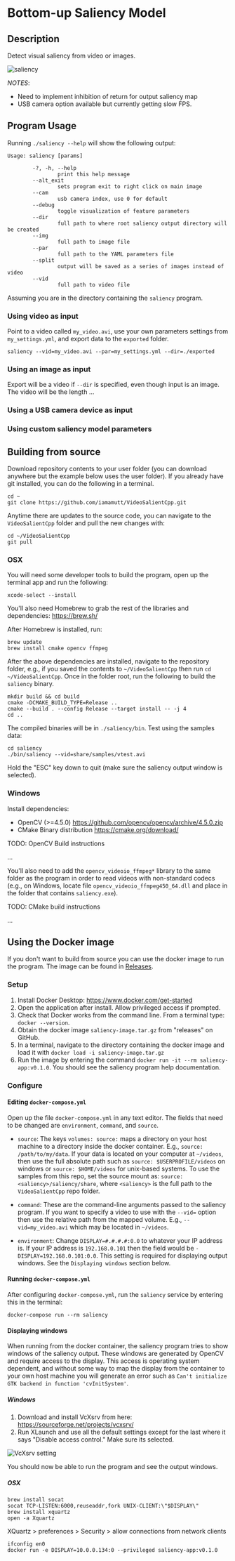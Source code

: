 # Bottom-up Saliency Model

## Description

Detect visual saliency from video or images.

![saliency](media/saliency.gif)


*NOTES*:

- Need to implement inhibition of return for output saliency map
- USB camera option available but currently getting slow FPS.

## Program Usage

Running `./saliency --help` will show the following output:

```
Usage: saliency [params]

        -?, -h, --help
                print this help message
        --alt_exit
                sets program exit to right click on main image
        --cam
                usb camera index, use 0 for default
        --debug
                toggle visualization of feature parameters
        --dir
                full path to where root saliency output directory will be created
        --img
                full path to image file
        --par
                full path to the YAML parameters file
        --split
                output will be saved as a series of images instead of video
        --vid
                full path to video file
```

Assuming you are in the directory containing the `saliency` program.

### Using video as input

Point to a video called `my_video.avi`, use your own parameters settings from `my_settings.yml`, and export data to the `exported` folder.

```
saliency --vid=my_video.avi --par=my_settings.yml --dir=./exported
```

### Using an image as input

Export will be a video if `--dir` is specified, even though input is an image. The video will be the length ...

### Using a USB camera device as input

### Using custom saliency model parameters


## Building from source

Download repository contents to your user folder (you can download anywhere but the example below uses the user folder). If you already have git installed, you can do the following in a terminal.

```
cd ~
git clone https://github.com/iamamutt/VideoSalientCpp.git
```

Anytime there are updates to the source code, you can navigate to the `VideoSalientCpp` folder and pull the new changes with:

```
cd ~/VideoSalientCpp
git pull
```

### OSX

You will need some developer tools to build the program, open up the terminal app and run the following:

```
xcode-select --install
```

You'll also need Homebrew to grab the rest of the libraries and dependencies: https://brew.sh/

After Homebrew is installed, run:

```
brew update
brew install cmake opencv ffmpeg
```

After the above dependencies are installed, navigate to the repository folder, e.g., if you saved the contents to `~/VideoSalientCpp` then run `cd ~/VideoSalientCpp`. Once in the folder root, run the following to build the `saliency` binary.

```
mkdir build && cd build
cmake -DCMAKE_BUILD_TYPE=Release ..
cmake --build . --config Release --target install -- -j 4
cd ..
```

The compiled binaries will be in `./saliency/bin`. Test using the samples data:

```
cd saliency
./bin/saliency --vid=share/samples/vtest.avi
```

Hold the "ESC" key down to quit (make sure the saliency output window is selected).


### Windows

Install dependencies:

- OpenCV (>=4.5.0) https://github.com/opencv/opencv/archive/4.5.0.zip
- CMake Binary distribution https://cmake.org/download/

TODO: OpenCV Build instructions

...

You'll also need to add the `opencv_videoio_ffmpeg*` library to the same folder as the program in order to read videos with non-standard codecs (e.g., on Windows, locate file `opencv_videoio_ffmpeg450_64.dll` and place in the folder that contains `saliency.exe`).

TODO: CMake build instructions

...


## Using the Docker image

If you don't want to build from source you can use the docker image to run the program. The image can be found in [Releases](https://github.com/iamamutt/VideoSalientCpp/releases).

### Setup

1. Install Docker Desktop: https://www.docker.com/get-started
2. Open the application after install. Allow privileged access if prompted. 
3. Check that Docker works from the command line. From a terminal type: `docker --version`.
4. Obtain the docker image `saliency-image.tar.gz` from "releases" on GitHub.
5. In a terminal, navigate to the directory containing the docker image and load it with `docker load -i saliency-image.tar.gz`
6. Run the image by entering the command `docker run -it --rm saliency-app:v0.1.0`. You should see the saliency program help documentation.

### Configure

#### Editing `docker-compose.yml`

Open up the file `docker-compose.yml` in any text editor. The fields that need to be changed are `environment`, `command`, and `source`.

- `source`: The keys `volumes: source:` maps a directory on your host machine to a directory inside the docker container. E.g., `source: /path/to/my/data`. If your data is located on your computer at `~/videos`, then use the full absolute path such as `source: $USERPROFILE/videos` on windows or `source: $HOME/videos` for unix-based systems. To use the samples from this repo, set the source mount as: `source: <saliency>/saliency/share`, where `<saliency>` is the full path to the `VideoSalientCpp` repo folder.

- `command`: These are the command-line arguments passed to the saliency program. If you want to specify a video to use with the `--vid=` option then use the relative path from the mapped volume. E.g., `--vid=my_video.avi` which may be located in `~/videos`.

- `environment`: Change `DISPLAY=#.#.#.#:0.0` to whatever your IP address is. If your IP address is `192.168.0.101` then the field would be `- DISPLAY=192.168.0.101:0.0`. This setting is required for displaying output windows. See the `Displaying windows` section below.

#### Running `docker-compose.yml`

After configuring `docker-compose.yml`, run the `saliency` service by entering this in the terminal:

```
docker-compose run --rm saliency
```

#### Displaying windows

When running from the docker container, the saliency program tries to show windows of the saliency output. These windows are generated by OpenCV and require access to the display. This access is operating system dependent, and without some way to map the display from the container to your own host machine you will generate an error such as `Can't initialize GTK backend in function 'cvInitSystem'`.

##### Windows

1. Download and install VcXsrv from here: https://sourceforge.net/projects/vcxsrv/
2. Run XLaunch and use all the default settings except for the last where it says "Disable access control." Make sure its selected.

![VcXsrv setting](media/vcxsrv_opt.png)

You should now be able to run the program and see the output windows.

##### OSX


```
brew install socat
socat TCP-LISTEN:6000,reuseaddr,fork UNIX-CLIENT:\"$DISPLAY\"
brew install xquartz
open -a Xquartz
```

XQuartz > preferences > Security > allow connections from network clients

```
ifconfig en0
docker run -e DISPLAY=10.0.0.134:0 --privileged saliency-app:v0.1.0
```



<!--
# cd opencv && docker build . -t opencv-build:v1.0.0
# docker run --rm -it opencv-build:v1.0.0

# docker build . --target saliency_build -t tmp-build:0.0.1
# docker run -it --rm tmp-build:0.0.1

# docker build . -t saliency-app:v0.1.0
# docker run -it --rm --entrypoint /bin/bash saliency-app:v0.1.0
# docker run -e DISPLAY=10.0.0.34:0.0 -p 5000:5000 -p 8888:8888 -it --rm saliency-app:v0.1.0
# docker run --device=/dev/video0:/dev/video0 -v /tmp/.X11-unix:/tmp/.X11-unix -e DISPLAY=$DISPLAY -p 5000:5000 -p 8888:8888 -it --rm saliency-app:v0.1.0

docker run -e DISPLAY=10.0.0.134:0 --privileged saliency-app:v0.1.0 -c --vid=../internal/samples/vtest.avi
-->
